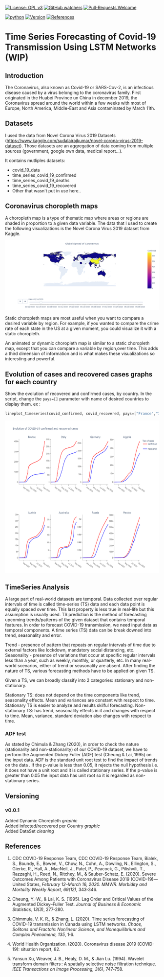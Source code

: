 [![License: GPL v3](https://img.shields.io/badge/License-GPLv3-blue.svg)](https://www.gnu.org/licenses/gpl-3.0)
[![GitHub watchers](https://img.shields.io/badge/Watchers-1-blue)](https://github.com/Anghille/covid_19_analysis/watchers)
[![Pull-Requests Welcome](https://img.shields.io/badge/Pull%20Request-Welcome-blue)](https://github.com/Anghille/covid_19_analysis/pulls)

[![python](https://img.shields.io/badge/Made%20with-Python-blue)](https://www.python.org/)
[![Version](https://img.shields.io/badge/Version-v0.0.1-blue)](https://github.com/Anghille/covid_19_analysis#versioning)
[![References](https://img.shields.io/badge/References-blue)](https://github.com/Anghille/covid_19_analysis#references)

# Time Series Forecasting of Covid-19 Transmission Using LSTM Networks (WIP)

## Introduction

The Coronavirus, also known as Covid-19 or SARS-Cov-2, is an infectious disease caused by a virus belonging to the coronavirus family. First originated in the Huabei Province un China in december 2019, the Coronavirus spread around the world within a few weeks with most of Europe, North America, Middle-East and Asia contaminated by March 11th.

## Datasets  


I used the data from Novel Corona Virus 2019 Datasets (https://www.kaggle.com/sudalairajkumar/novel-corona-virus-2019-dataset). Those datasets are an aggregation of data coming from multiple sources (government, google own data, medical report...).

It contains mutliples datasets:
* covid_19_data
* time_series_covid_19_confirmed
* time_series_covid_19_deaths
* time_series_covid_19_recovered
* Other that wasn't put in use here..

## Coronavirus choropleth maps  


A choropleth map is a type of thematic map where areas or regions are shaded in proportion to a given data variable. The data that I used to create the following visualizations is the Novel Corona Virus 2019 dataset from Kaggle.

<p align="center">
<img src="/files/chorepleth.png" alt="Evolution Covid Cases" width=800>
</p>

Static choropleth maps are most useful when you want to compare a desired variable by region. For example, if you wanted to compare the crime rate of each state in the US at a given moment, you could visualize it with a static choropleth.  

An animated or dynamic choropleth map is similar to a static choropleth map, except that you can compare a variable by region,over time. This adds a third dimension of information and is what makes these visualizations so interesting and powerful.  

## Evolution of cases and recovered cases graphs for each country

Show the evolution of recovered and confirmed cases, by country. In the script, change the `pays=[]` parameter with name of desired countries to display them. 
ex : 
```python
lineplot_timeseries(covid_confirmed, covid_recovered, pays=["France","Italy","Germany","Algeria","Austria","Australia","Russia","Mexico","Argentina","Peru","Colombia"], width_coef=1, height_coef=1.5)
```
<p align="center">
<img src="/files/evolution_covid.png" alt="Evolution Covid Cases" width=700 height=500 >
</p>

## TimeSeries Analysis

A large part of real-world datasets are temporal. Data collected over regular intervals of time is called time-series (TS) data and each data point is equally spaced over time. This last property is less true in real-life but this assumption is usually used. TS prediction is the method of forecasting upcoming trends/patterns of the given dataset that contains temporal features. In order to forecast COVID-19 transmission, we need input data as temporal components. A time series (TS) data can be break downed into trend, seasonality and error.

Trend - presence of pattern that repeats on regular intervals of time due to external factors like lockdown, mandatory social distancing, etc.
Seasonality - presence of variations that occur at specific regular intervals less than a year, such as weekly, monthly, or quarterly, etc.
In many real-world scenarios, either of trend or seasonality are absent. After finding the nature of TS, various forecasting methods have to be applied on given TS.


Given a TS, we can broadly classify into 2 categories: stationary and non-stationary.

Stationary TS: does not depend on the time components like trend, seasonality effects. Mean and variances are constant with respect to time. Stationary TS is easier to analyze and results skilful forecasting.
Non-stationary TS: has trend, seasonality effects in it and changes with respect to time. Mean, variance, standard deviation also changes with respect to time.

### ADF test

As stated by Chimula & Zhang (2020), in order to check the nature (stationarity and non-stationarity) of our COVID-19 dataset, we have to perform the Augmented Dickey Fuller (ADF) test (Cheung & Lai, 1995) on the input data. ADF is the standard unit root test to find the impact of trends on the data . If the p-value is less than 0.05, it rejects the null hypothesis i.e. it does not have a unit root and it is called stationary series. If the p-value is greater than 0.05 the input data has unit root so it is regarded as non-stationary series.

## Versioning
### v0.0.1

Added Dynamic Chorepleth *graphic*  
Added infected/recovered per Country *graphic*  
Added DataSet *cleaning*  



## References

1. CDC COVID-19 Response Team, CDC COVID-19 Response Team, Bialek, S., Boundy, E., Bowen, V., Chow, N., Cohn, A., Dowling, N., Ellington, S., Gierke, R., Hall, A., MacNeil, J., Patel, P., Peacock, G., Pilishvili, T., Razzaghi, H., Reed, N., Ritchey, M., & Sauber-Schatz, E. (2020). Severe Outcomes Among Patients with Coronavirus Disease 2019 (COVID-19)—United States, *February 12–March 16, 2020. MMWR. Morbidity and Mortality Weekly Report, 69(12)*, 343‑346.

2. Cheung, Y.-W., & Lai, K. S. (1995). Lag Order and Critical Values of the Augmented Dickey–Fuller Test. *Journal of Business & Economic Statistics, 13(3)*, 277‑280.

3. Chimmula, V. K. R., & Zhang, L. (2020). Time series forecasting of COVID-19 transmission in Canada using LSTM networks. *Chaos, Solitons and Fractals: Nonlinear Science, and Nonequilibrium and Complex Phenomena, 135*, 1‑6.

4. World Health Organization. (2020). Coronavirus disease 2019 (COVID-19): situation report, 82.

5. Yansun Xu, Weaver, J. B., Healy, D. M., & Jian Lu. (1994). Wavelet transform domain filters : A spatially selective noise filtration technique. *IEEE Transactions on Image Processing, 3(6)*, 747‑758.
